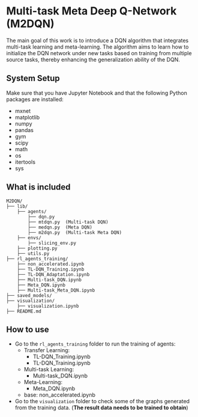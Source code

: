 # Multi-task Meta Deep Q-Network (M2DQN)

The main goal of this work is to introduce a DQN algorithm that integrates multi-task learning and meta-learning. The algorithm aims to learn how to initialize the DQN network under new tasks based on training from multiple source tasks, thereby enhancing the generalization ability of the DQN.

## System Setup
Make sure that you have Jupyter Notebook and that the following Python packages are installed:
- mxnet
- matplotlib
- numpy
- pandas
- gym
- scipy
- math
- os
- itertools
- sys

## What is included
```
M2DQN/
├── lib/
    ├── agents/
        ├── dqn.py
        ├── mtdqn.py  (Multi-task DQN)
        ├── medqn.py  (Meta DQN)
        ├── m2dqn.py  (Multi-task Meta DQN)
    ├── envs/
        ├── slicing_env.py
    ├── plotting.py
    ├── utils.py
├── rl_agents_training/
    ├── non_accelerated.ipynb
    ├── TL-DQN_Training.ipynb
    ├── TL-DQN_Adaptation.ipynb
    ├── Multi-task_DQN.ipynb
    ├── Meta_DQN.ipynb
    ├── Multi-task_Meta_DQN.ipynb
├── saved_models/
├── visualization/
    ├── visualization.ipynb
├── README.md
```
## How to use
* Go to the ```rl_agents_training``` folder to run the training of agents:
    * Transfer Learning: 
        * TL-DQN_Training.ipynb
        * TL-DQN_Training.ipynb
    * Multi-task Learning:
        * Multi-task_DQN.ipynb
    * Meta-Learning:
        * Meta_DQN.ipynb
    * base:
        non_accelerated.ipynb
* Go to the ```visualization``` folder to check some of the graphs generated from the training data. (**The result data needs to be trained to obtain**)

